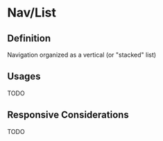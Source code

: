 # Nav/List

## Definition

Navigation organized as a vertical (or "stacked" list)

## Usages

TODO

## Responsive Considerations

TODO